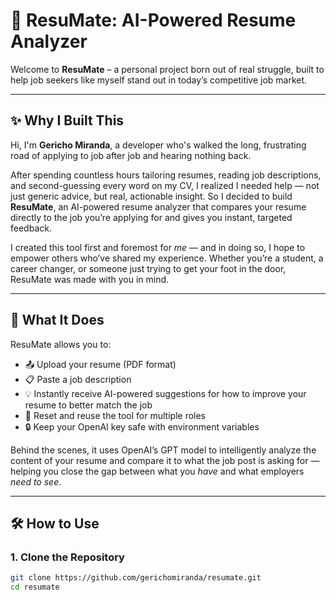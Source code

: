 # 📄 ResuMate: AI-Powered Resume Analyzer

Welcome to **ResuMate** – a personal project born out of real struggle, built to help job seekers like myself stand out in today’s competitive job market.

---

## ✨ Why I Built This

Hi, I'm **Gericho Miranda**, a developer who's walked the long, frustrating road of applying to job after job and hearing nothing back.

After spending countless hours tailoring resumes, reading job descriptions, and second-guessing every word on my CV, I realized I needed help — not just generic advice, but real, actionable insight. So I decided to build **ResuMate**, an AI-powered resume analyzer that compares your resume directly to the job you’re applying for and gives you instant, targeted feedback.

I created this tool first and foremost for *me* — and in doing so, I hope to empower others who’ve shared my experience. Whether you’re a student, a career changer, or someone just trying to get your foot in the door, ResuMate was made with you in mind.

---

## 🚀 What It Does

ResuMate allows you to:
- 📤 Upload your resume (PDF format)
- 📋 Paste a job description
- 💡 Instantly receive AI-powered suggestions for how to improve your resume to better match the job
- 🔁 Reset and reuse the tool for multiple roles
- 🔒 Keep your OpenAI key safe with environment variables

Behind the scenes, it uses OpenAI’s GPT model to intelligently analyze the content of your resume and compare it to what the job post is asking for — helping you close the gap between what you *have* and what employers *need to see*.

---

## 🛠️ How to Use

### 1. Clone the Repository
```bash
git clone https://github.com/gerichomiranda/resumate.git
cd resumate
